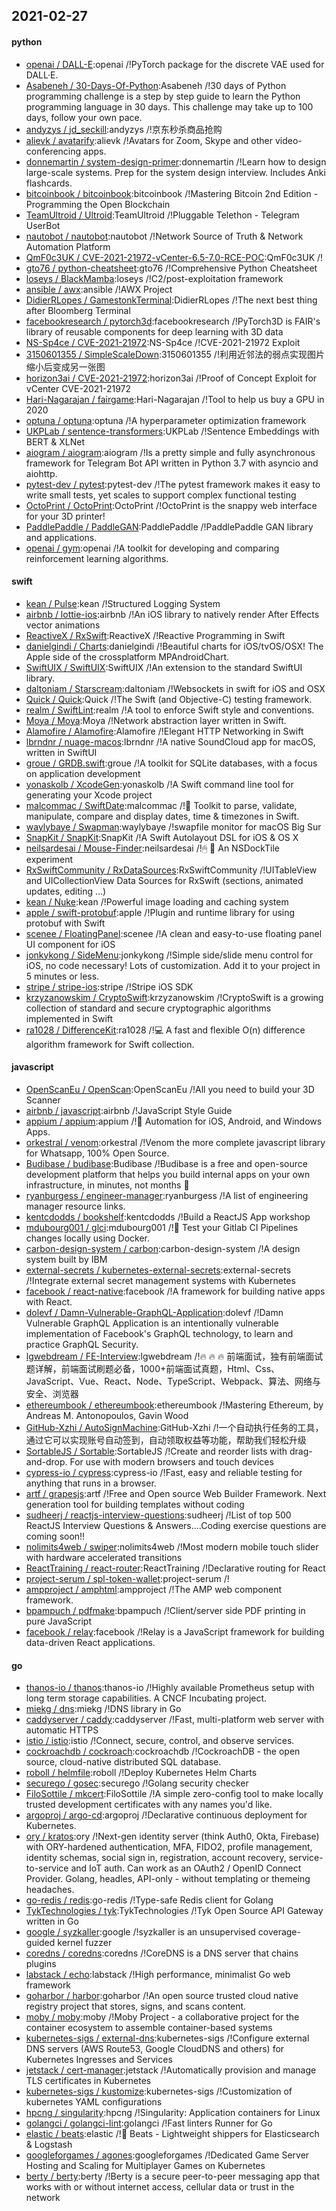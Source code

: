 ## 2021-02-27

#### python
* [openai / DALL-E](https://github.com/openai/DALL-E):openai /!PyTorch package for the discrete VAE used for DALL·E.
* [Asabeneh / 30-Days-Of-Python](https://github.com/Asabeneh/30-Days-Of-Python):Asabeneh /!30 days of Python programming challenge is a step by step guide to learn the Python programming language in 30 days. This challenge may take up to 100 days, follow your own pace.
* [andyzys / jd_seckill](https://github.com/andyzys/jd_seckill):andyzys /!京东秒杀商品抢购
* [alievk / avatarify](https://github.com/alievk/avatarify):alievk /!Avatars for Zoom, Skype and other video-conferencing apps.
* [donnemartin / system-design-primer](https://github.com/donnemartin/system-design-primer):donnemartin /!Learn how to design large-scale systems. Prep for the system design interview. Includes Anki flashcards.
* [bitcoinbook / bitcoinbook](https://github.com/bitcoinbook/bitcoinbook):bitcoinbook /!Mastering Bitcoin 2nd Edition - Programming the Open Blockchain
* [TeamUltroid / Ultroid](https://github.com/TeamUltroid/Ultroid):TeamUltroid /!Pluggable Telethon - Telegram UserBot
* [nautobot / nautobot](https://github.com/nautobot/nautobot):nautobot /!Network Source of Truth & Network Automation Platform
* [QmF0c3UK / CVE-2021-21972-vCenter-6.5-7.0-RCE-POC](https://github.com/QmF0c3UK/CVE-2021-21972-vCenter-6.5-7.0-RCE-POC):QmF0c3UK /!
* [gto76 / python-cheatsheet](https://github.com/gto76/python-cheatsheet):gto76 /!Comprehensive Python Cheatsheet
* [loseys / BlackMamba](https://github.com/loseys/BlackMamba):loseys /!C2/post-exploitation framework
* [ansible / awx](https://github.com/ansible/awx):ansible /!AWX Project
* [DidierRLopes / GamestonkTerminal](https://github.com/DidierRLopes/GamestonkTerminal):DidierRLopes /!The next best thing after Bloomberg Terminal
* [facebookresearch / pytorch3d](https://github.com/facebookresearch/pytorch3d):facebookresearch /!PyTorch3D is FAIR's library of reusable components for deep learning with 3D data
* [NS-Sp4ce / CVE-2021-21972](https://github.com/NS-Sp4ce/CVE-2021-21972):NS-Sp4ce /!CVE-2021-21972 Exploit
* [3150601355 / SimpleScaleDown](https://github.com/3150601355/SimpleScaleDown):3150601355 /!利用近邻法的弱点实现图片缩小后变成另一张图
* [horizon3ai / CVE-2021-21972](https://github.com/horizon3ai/CVE-2021-21972):horizon3ai /!Proof of Concept Exploit for vCenter CVE-2021-21972
* [Hari-Nagarajan / fairgame](https://github.com/Hari-Nagarajan/fairgame):Hari-Nagarajan /!Tool to help us buy a GPU in 2020
* [optuna / optuna](https://github.com/optuna/optuna):optuna /!A hyperparameter optimization framework
* [UKPLab / sentence-transformers](https://github.com/UKPLab/sentence-transformers):UKPLab /!Sentence Embeddings with BERT & XLNet
* [aiogram / aiogram](https://github.com/aiogram/aiogram):aiogram /!Is a pretty simple and fully asynchronous framework for Telegram Bot API written in Python 3.7 with asyncio and aiohttp.
* [pytest-dev / pytest](https://github.com/pytest-dev/pytest):pytest-dev /!The pytest framework makes it easy to write small tests, yet scales to support complex functional testing
* [OctoPrint / OctoPrint](https://github.com/OctoPrint/OctoPrint):OctoPrint /!OctoPrint is the snappy web interface for your 3D printer!
* [PaddlePaddle / PaddleGAN](https://github.com/PaddlePaddle/PaddleGAN):PaddlePaddle /!PaddlePaddle GAN library and applications.
* [openai / gym](https://github.com/openai/gym):openai /!A toolkit for developing and comparing reinforcement learning algorithms.

#### swift
* [kean / Pulse](https://github.com/kean/Pulse):kean /!Structured Logging System
* [airbnb / lottie-ios](https://github.com/airbnb/lottie-ios):airbnb /!An iOS library to natively render After Effects vector animations
* [ReactiveX / RxSwift](https://github.com/ReactiveX/RxSwift):ReactiveX /!Reactive Programming in Swift
* [danielgindi / Charts](https://github.com/danielgindi/Charts):danielgindi /!Beautiful charts for iOS/tvOS/OSX! The Apple side of the crossplatform MPAndroidChart.
* [SwiftUIX / SwiftUIX](https://github.com/SwiftUIX/SwiftUIX):SwiftUIX /!An extension to the standard SwiftUI library.
* [daltoniam / Starscream](https://github.com/daltoniam/Starscream):daltoniam /!Websockets in swift for iOS and OSX
* [Quick / Quick](https://github.com/Quick/Quick):Quick /!The Swift (and Objective-C) testing framework.
* [realm / SwiftLint](https://github.com/realm/SwiftLint):realm /!A tool to enforce Swift style and conventions.
* [Moya / Moya](https://github.com/Moya/Moya):Moya /!Network abstraction layer written in Swift.
* [Alamofire / Alamofire](https://github.com/Alamofire/Alamofire):Alamofire /!Elegant HTTP Networking in Swift
* [lbrndnr / nuage-macos](https://github.com/lbrndnr/nuage-macos):lbrndnr /!A native SoundCloud app for macOS, written in SwiftUI
* [groue / GRDB.swift](https://github.com/groue/GRDB.swift):groue /!A toolkit for SQLite databases, with a focus on application development
* [yonaskolb / XcodeGen](https://github.com/yonaskolb/XcodeGen):yonaskolb /!A Swift command line tool for generating your Xcode project
* [malcommac / SwiftDate](https://github.com/malcommac/SwiftDate):malcommac /!🐔
Toolkit to parse, validate, manipulate, compare and display dates, time & timezones in Swift.
* [waylybaye / Swapman](https://github.com/waylybaye/Swapman):waylybaye /!swapfile monitor for macOS Big Sur
* [SnapKit / SnapKit](https://github.com/SnapKit/SnapKit):SnapKit /!A Swift Autolayout DSL for iOS & OS X
* [neilsardesai / Mouse-Finder](https://github.com/neilsardesai/Mouse-Finder):neilsardesai /!🖱
👀
An NSDockTile experiment
* [RxSwiftCommunity / RxDataSources](https://github.com/RxSwiftCommunity/RxDataSources):RxSwiftCommunity /!UITableView and UICollectionView Data Sources for RxSwift (sections, animated updates, editing ...)
* [kean / Nuke](https://github.com/kean/Nuke):kean /!Powerful image loading and caching system
* [apple / swift-protobuf](https://github.com/apple/swift-protobuf):apple /!Plugin and runtime library for using protobuf with Swift
* [scenee / FloatingPanel](https://github.com/scenee/FloatingPanel):scenee /!A clean and easy-to-use floating panel UI component for iOS
* [jonkykong / SideMenu](https://github.com/jonkykong/SideMenu):jonkykong /!Simple side/slide menu control for iOS, no code necessary! Lots of customization. Add it to your project in 5 minutes or less.
* [stripe / stripe-ios](https://github.com/stripe/stripe-ios):stripe /!Stripe iOS SDK
* [krzyzanowskim / CryptoSwift](https://github.com/krzyzanowskim/CryptoSwift):krzyzanowskim /!CryptoSwift is a growing collection of standard and secure cryptographic algorithms implemented in Swift
* [ra1028 / DifferenceKit](https://github.com/ra1028/DifferenceKit):ra1028 /!💻
A fast and flexible O(n) difference algorithm framework for Swift collection.

#### javascript
* [OpenScanEu / OpenScan](https://github.com/OpenScanEu/OpenScan):OpenScanEu /!All you need to build your 3D Scanner
* [airbnb / javascript](https://github.com/airbnb/javascript):airbnb /!JavaScript Style Guide
* [appium / appium](https://github.com/appium/appium):appium /!📱
Automation for iOS, Android, and Windows Apps.
* [orkestral / venom](https://github.com/orkestral/venom):orkestral /!Venom the more complete javascript library for Whatsapp, 100% Open Source.
* [Budibase / budibase](https://github.com/Budibase/budibase):Budibase /!Budibase is a free and open-source development platform that helps you build internal apps on your own infrastructure, in minutes, not months
🚀
* [ryanburgess / engineer-manager](https://github.com/ryanburgess/engineer-manager):ryanburgess /!A list of engineering manager resource links.
* [kentcdodds / bookshelf](https://github.com/kentcdodds/bookshelf):kentcdodds /!Build a ReactJS App workshop
* [mdubourg001 / glci](https://github.com/mdubourg001/glci):mdubourg001 /!🦊
Test your Gitlab CI Pipelines changes locally using Docker.
* [carbon-design-system / carbon](https://github.com/carbon-design-system/carbon):carbon-design-system /!A design system built by IBM
* [external-secrets / kubernetes-external-secrets](https://github.com/external-secrets/kubernetes-external-secrets):external-secrets /!Integrate external secret management systems with Kubernetes
* [facebook / react-native](https://github.com/facebook/react-native):facebook /!A framework for building native apps with React.
* [dolevf / Damn-Vulnerable-GraphQL-Application](https://github.com/dolevf/Damn-Vulnerable-GraphQL-Application):dolevf /!Damn Vulnerable GraphQL Application is an intentionally vulnerable implementation of Facebook's GraphQL technology, to learn and practice GraphQL Security.
* [lgwebdream / FE-Interview](https://github.com/lgwebdream/FE-Interview):lgwebdream /!🔥
🔥
🔥
前端面试，独有前端面试题详解，前端面试刷题必备，1000+前端面试真题，Html、Css、JavaScript、Vue、React、Node、TypeScript、Webpack、算法、网络与安全、浏览器
* [ethereumbook / ethereumbook](https://github.com/ethereumbook/ethereumbook):ethereumbook /!Mastering Ethereum, by Andreas M. Antonopoulos, Gavin Wood
* [GitHub-Xzhi / AutoSignMachine](https://github.com/GitHub-Xzhi/AutoSignMachine):GitHub-Xzhi /!一个自动执行任务的工具，通过它可以实现账号自动签到，自动领取权益等功能，帮助我们轻松升级
* [SortableJS / Sortable](https://github.com/SortableJS/Sortable):SortableJS /!Create and reorder lists with drag-and-drop. For use with modern browsers and touch devices
* [cypress-io / cypress](https://github.com/cypress-io/cypress):cypress-io /!Fast, easy and reliable testing for anything that runs in a browser.
* [artf / grapesjs](https://github.com/artf/grapesjs):artf /!Free and Open source Web Builder Framework. Next generation tool for building templates without coding
* [sudheerj / reactjs-interview-questions](https://github.com/sudheerj/reactjs-interview-questions):sudheerj /!List of top 500 ReactJS Interview Questions & Answers....Coding exercise questions are coming soon!!
* [nolimits4web / swiper](https://github.com/nolimits4web/swiper):nolimits4web /!Most modern mobile touch slider with hardware accelerated transitions
* [ReactTraining / react-router](https://github.com/ReactTraining/react-router):ReactTraining /!Declarative routing for React
* [project-serum / spl-token-wallet](https://github.com/project-serum/spl-token-wallet):project-serum /!
* [ampproject / amphtml](https://github.com/ampproject/amphtml):ampproject /!The AMP web component framework.
* [bpampuch / pdfmake](https://github.com/bpampuch/pdfmake):bpampuch /!Client/server side PDF printing in pure JavaScript
* [facebook / relay](https://github.com/facebook/relay):facebook /!Relay is a JavaScript framework for building data-driven React applications.

#### go
* [thanos-io / thanos](https://github.com/thanos-io/thanos):thanos-io /!Highly available Prometheus setup with long term storage capabilities. A CNCF Incubating project.
* [miekg / dns](https://github.com/miekg/dns):miekg /!DNS library in Go
* [caddyserver / caddy](https://github.com/caddyserver/caddy):caddyserver /!Fast, multi-platform web server with automatic HTTPS
* [istio / istio](https://github.com/istio/istio):istio /!Connect, secure, control, and observe services.
* [cockroachdb / cockroach](https://github.com/cockroachdb/cockroach):cockroachdb /!CockroachDB - the open source, cloud-native distributed SQL database.
* [roboll / helmfile](https://github.com/roboll/helmfile):roboll /!Deploy Kubernetes Helm Charts
* [securego / gosec](https://github.com/securego/gosec):securego /!Golang security checker
* [FiloSottile / mkcert](https://github.com/FiloSottile/mkcert):FiloSottile /!A simple zero-config tool to make locally trusted development certificates with any names you'd like.
* [argoproj / argo-cd](https://github.com/argoproj/argo-cd):argoproj /!Declarative continuous deployment for Kubernetes.
* [ory / kratos](https://github.com/ory/kratos):ory /!Next-gen identity server (think Auth0, Okta, Firebase) with ORY-hardened authentication, MFA, FIDO2, profile management, identity schemas, social sign in, registration, account recovery, service-to-service and IoT auth. Can work as an OAuth2 / OpenID Connect Provider. Golang, headles, API-only - without templating or themeing headaches.
* [go-redis / redis](https://github.com/go-redis/redis):go-redis /!Type-safe Redis client for Golang
* [TykTechnologies / tyk](https://github.com/TykTechnologies/tyk):TykTechnologies /!Tyk Open Source API Gateway written in Go
* [google / syzkaller](https://github.com/google/syzkaller):google /!syzkaller is an unsupervised coverage-guided kernel fuzzer
* [coredns / coredns](https://github.com/coredns/coredns):coredns /!CoreDNS is a DNS server that chains plugins
* [labstack / echo](https://github.com/labstack/echo):labstack /!High performance, minimalist Go web framework
* [goharbor / harbor](https://github.com/goharbor/harbor):goharbor /!An open source trusted cloud native registry project that stores, signs, and scans content.
* [moby / moby](https://github.com/moby/moby):moby /!Moby Project - a collaborative project for the container ecosystem to assemble container-based systems
* [kubernetes-sigs / external-dns](https://github.com/kubernetes-sigs/external-dns):kubernetes-sigs /!Configure external DNS servers (AWS Route53, Google CloudDNS and others) for Kubernetes Ingresses and Services
* [jetstack / cert-manager](https://github.com/jetstack/cert-manager):jetstack /!Automatically provision and manage TLS certificates in Kubernetes
* [kubernetes-sigs / kustomize](https://github.com/kubernetes-sigs/kustomize):kubernetes-sigs /!Customization of kubernetes YAML configurations
* [hpcng / singularity](https://github.com/hpcng/singularity):hpcng /!Singularity: Application containers for Linux
* [golangci / golangci-lint](https://github.com/golangci/golangci-lint):golangci /!Fast linters Runner for Go
* [elastic / beats](https://github.com/elastic/beats):elastic /!🐠
Beats - Lightweight shippers for Elasticsearch & Logstash
* [googleforgames / agones](https://github.com/googleforgames/agones):googleforgames /!Dedicated Game Server Hosting and Scaling for Multiplayer Games on Kubernetes
* [berty / berty](https://github.com/berty/berty):berty /!Berty is a secure peer-to-peer messaging app that works with or without internet access, cellular data or trust in the network
